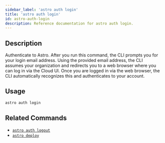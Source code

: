 ```yaml
---
sidebar_label: 'astro auth login'
title: 'astro auth login'
id: astro-auth-login
description: Reference documentation for astro auth login.
---
```


## Description

Authenticate to Astro. After you run this command, the CLI prompts you for your login email address. Using the provided email address, the CLI assumes your organization and redirects you to a web browser where you can log in via the Cloud UI. Once you are logged in via the web browser, the CLI automatically recognizes this and authenticates to your account.

## Usage

```sh
astro auth login
```

## Related Commands

- [`astro auth logout`](cli-reference/astro-auth-logout.md)
- [`astro deploy`](cli-reference/astro-deploy.md)

